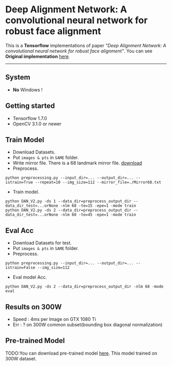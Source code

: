 Deep Alignment Network: A convolutional neural network for robust face alignment
===

This is a **Tensorflow** implementations of paper *"Deep Alignment Network: A convolutional neural network for robust face alignment"*.
You can see **Original implementation** [here](https://github.com/MarekKowalski/DeepAlignmentNetwork).

-----------------

## System

* **No** Windows !

Getting started
-------  
* Tensorflow 1.7.0
* OpenCV 3.1.0 or newer

Train Model
---
* Download Datasets.
* Put `images & pts` in `SAME` folder.
* Write mirror file. There is a 68 landmark mirror file. [download](https://pan.baidu.com/s/1Ln_i00DRulDlgHJ8CmIqAQ)
* Preprocess.
```shell
python preprocessing.py --input_dir=... --output_dir=... --istrain=True --repeat=10 --img_size=112 --mirror_file=./Mirror68.txt
```
* Train model.
```shell
python DAN_V2.py -ds 1 --data_dir=preprocess_output_dir --data_dir_test=...orNone -nlm 68 -te=15 -epe=1 -mode train
python DAN_V2.py -ds 2 --data_dir=preprocess_output_dir --data_dir_test=...orNone -nlm 68 -te=45 -epe=1 -mode train
```

Eval Acc
---
* Download Datasets for test.
* Put `images & pts` in `SAME` folder.
* Preprocess.
```shell
python preprocessing.py --input_dir=... --output_dir=... --istrain=False --img_size=112
```
* Eval model Acc.
```shell
python DAN_V2.py -ds 2 --data_dir=preprocess_output_dir -nlm 68 -mode eval
```

Results on 300W
---
* Speed : 4ms per Image on GTX 1080 Ti
* Err : ? on 300W common subset(bounding box diagonal normalization)

Pre-trained Model
---
TODO:You can download pre-trained model [here](). This model trained on 300W dataset.
